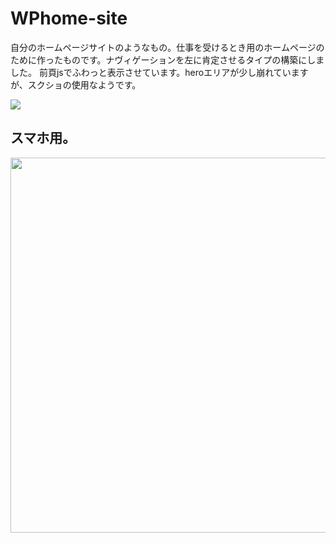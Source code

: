 # WPhome-site
自分のホームページサイトのようなもの。仕事を受けるとき用のホームページのために作ったものです。ナヴィゲーションを左に肯定させるタイプの構築にしました。
前頁jsでふわっと表示させています。heroエリアが少し崩れていますが、スクショの使用なようです。


<img src="https://github.com/Tsuzuki1000/WP-politics-matome/assets/100422646/fa9a93d8-34a3-494c-8106-da03c28c31cd">

<h2>スマホ用。</h2>


<img src="https://github.com/Tsuzuki1000/WP-politics-matome/assets/100422646/b62e7609-5520-46cc-98ee-cc0924d755d1" width="600">
